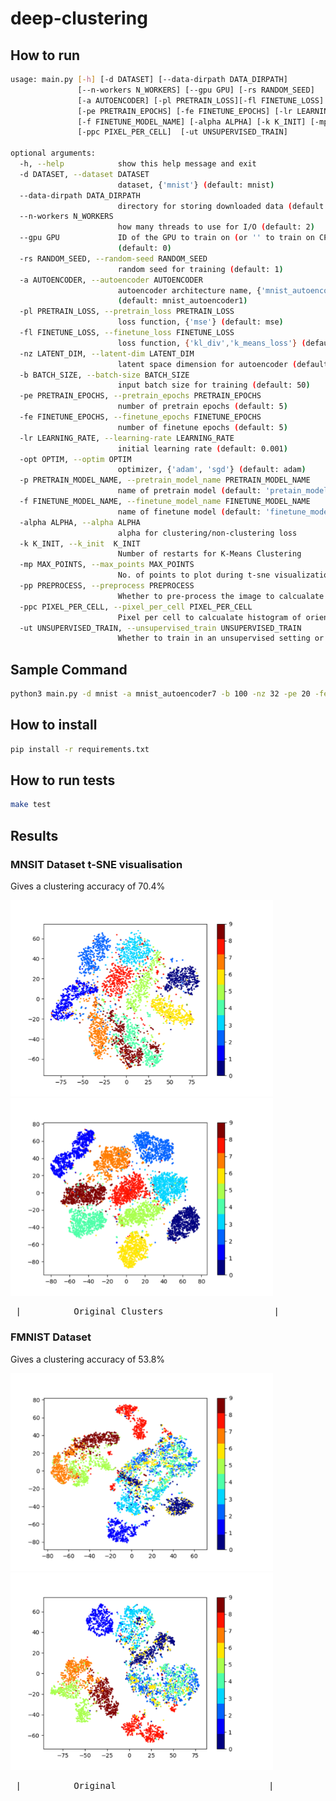 # deep-clustering
## How to run
```bash
usage: main.py [-h] [-d DATASET] [--data-dirpath DATA_DIRPATH]
               [--n-workers N_WORKERS] [--gpu GPU] [-rs RANDOM_SEED]
               [-a AUTOENCODER] [-pl PRETRAIN_LOSS][-fl FINETUNE_LOSS] [-nz LATENT_DIM] [-b BATCH_SIZE]
               [-pe PRETRAIN_EPOCHS] [-fe FINETUNE_EPOCHS] [-lr LEARNING_RATE] [-opt OPTIM] [-p PRETRAIN_MODEL_NAME]
               [-f FINETUNE_MODEL_NAME] [-alpha ALPHA] [-k K_INIT] [-mp MAX_POINTS] [-pp PREPROCESS]
               [-ppc PIXEL_PER_CELL]  [-ut UNSUPERVISED_TRAIN]

optional arguments:
  -h, --help            show this help message and exit
  -d DATASET, --dataset DATASET
                        dataset, {'mnist'} (default: mnist)
  --data-dirpath DATA_DIRPATH
                        directory for storing downloaded data (default: data/)
  --n-workers N_WORKERS
                        how many threads to use for I/O (default: 2)
  --gpu GPU             ID of the GPU to train on (or '' to train on CPU)
                        (default: 0)
  -rs RANDOM_SEED, --random-seed RANDOM_SEED
                        random seed for training (default: 1)
  -a AUTOENCODER, --autoencoder AUTOENCODER
                        autoencoder architecture name, {'mnist_autoencoder1'}
                        (default: mnist_autoencoder1)
  -pl PRETRAIN_LOSS, --pretrain_loss PRETRAIN_LOSS
                        loss function, {'mse'} (default: mse)
  -fl FINETUNE_LOSS, --finetune_loss FINETUNE_LOSS
                        loss function, {'kl_div','k_means_loss'} (default: kl_div)
  -nz LATENT_DIM, --latent-dim LATENT_DIM
                        latent space dimension for autoencoder (default: 32)
  -b BATCH_SIZE, --batch-size BATCH_SIZE
                        input batch size for training (default: 50)
  -pe PRETRAIN_EPOCHS, --pretrain_epochs PRETRAIN_EPOCHS
                        number of pretrain epochs (default: 5)
  -fe FINETUNE_EPOCHS, --finetune_epochs FINETUNE_EPOCHS
                        number of finetune epochs (default: 5)
  -lr LEARNING_RATE, --learning-rate LEARNING_RATE
                        initial learning rate (default: 0.001)
  -opt OPTIM, --optim OPTIM
                        optimizer, {'adam', 'sgd'} (default: adam)
  -p PRETRAIN_MODEL_NAME, --pretrain_model_name PRETRAIN_MODEL_NAME
                        name of pretrain model (default: 'pretain_model')
  -f FINETUNE_MODEL_NAME, --finetune_model_name FINETUNE_MODEL_NAME
                        name of finetune model (default: 'finetune_model')
  -alpha ALPHA, --alpha ALPHA
                        alpha for clustering/non-clustering loss
  -k K_INIT, --k_init  K_INIT
                        Number of restarts for K-Means Clustering
  -mp MAX_POINTS, --max_points MAX_POINTS
                        No. of points to plot during t-sne visualization
  -pp PREPROCESS, --preprocess PREPROCESS
                        Whether to pre-process the image to calcualate histogram of oriented gradients and color histogram
  -ppc PIXEL_PER_CELL, --pixel_per_cell PIXEL_PER_CELL
                        Pixel per cell to calcualate histogram of oriented gradients
  -ut UNSUPERVISED_TRAIN, --unsupervised_train UNSUPERVISED_TRAIN
                        Whether to train in an unsupervised setting or not
```

## Sample Command
```bash
python3 main.py -d mnist -a mnist_autoencoder7 -b 100 -nz 32 -pe 20 -fe 0 -p mnist_arch7_nz32_pretrain -f mnist_arch7_nz32_fine
```
## How to install
```bash
pip install -r requirements.txt
```

## How to run tests
```bash
make test
```

## Results

### MNSIT Dataset t-SNE visualisation
Gives a clustering accuracy of 70.4%
<p float="left">
  <img src="/images/mnist_orig.png" width="420" />
  <img src="/images/mnist_dl.png" width="420" /> 
</p>
<pre> |          Original Clusters                     |                 Clustering In Latent Space                   | </pre>


### FMNIST Dataset
Gives a clustering accuracy of 53.8%
<p float="left">
  <img src="/images/fmnist_orig.png" width="420" />
  <img src="/images/fmnist_dl.png" width="420" /> 
</p>
<pre> |          Original                             |                  Clustering In Latent Space       | </pre>
